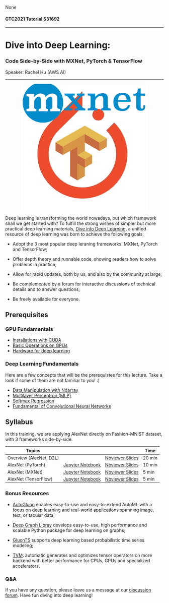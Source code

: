 None
#### GTC2021 Tutorial S31692
----

# Dive into Deep Learning:
### Code Side-by-Side with MXNet, PyTorch & TensorFlow

Speaker: Rachel Hu (AWS AI)

---


<center><img src="img/mxnet_pytorch_tf_transp.png" alt="Drawing" style="width: 400px;"/></center>



Deep learning is transforming the world nowadays, but which framework shall we get started with? To fulfill the strong wishes of simpler but more practical deep learning materials, [Dive into Deep Learning](https://d2l.ai/), a unified resource of deep learning was born to achieve the following goals:

- Adopt the 3 most popular deep leraning frameworks: MXNet, PyTorch and TensorFlow;

- Offer depth theory and runnable code, showing readers how to solve problems in practice;

- Allow for rapid updates, both by us, and also by the community at large;

- Be complemented by a forum for interactive discussions of technical details and to answer questions;

- Be freely available for everyone.

## Prerequisites

### GPU Fundamentals

- [Installations with CUDA](https://d2l.ai/chapter_installation/index.html)
- [Basic Operations on GPUs](https://nbviewer.jupyter.org/format/slides/github/mli/d2l-1day-notebooks/blob/master/notebooks-2/1-use-gpu.ipynb#/)
- [Hardware for deep learning](https://d2l.ai/chapter_computational-performance/hardware.html#gpus-and-other-accelerators)

### Deep Learning Fundamentals

Here are a few concepts that will be the prerequistes for this lecture. Take a look if some of them are not familiar to you! :)

- [Data Manipulation with Ndarray](https://d2l.ai/chapter_preliminaries/ndarray.html)
- [Multilayer Perceptron (MLP)](https://d2l.ai/chapter_multilayer-perceptrons/mlp.html)
- [Softmax Regression](https://d2l.ai/chapter_linear-networks/softmax-regression.html) 
- [Fundamental of Convolutional Neural Networks](https://d2l.ai/chapter_convolutional-neural-networks/index.html)


## Syllabus

In this training, we are applying AlexNet directly on Fashion-MNIST dataset, with 3 frameworks side-by-side.

| Topics |  |  | Time |
| --- | --- | --- | --- |
| Overview (AlexNet, D2L) | | [Nbviewer Slides](https://nbviewer.jupyter.org/github/goldmermaid/gtc2021/blob/main/overview.slides.html#/)| 20 min |
| AlexNet (PyTorch) | [Jupyter Notebook](https://github.com/goldmermaid/gtc2021/blob/main/Notebooks/alexnet-torch.ipynb) | [Nbviewer Slides](https://nbviewer.jupyter.org/github/goldmermaid/gtc2021/blob/main/Notebooks/alexnet-torch.slides.html#/)| 10 min |
| AlexNet (MXNet) | [Jupyter Notebook](https://github.com/goldmermaid/gtc2021/blob/main/Notebooks/alexnet-mxnet.ipynb) | [Nbviewer Slides](https://nbviewer.jupyter.org/github/goldmermaid/gtc2021/blob/main/Notebooks/alexnet-mxnet.slides.html#/)| 5 min |
| AlexNet (TensorFlow) | [Jupyter Notebook](https://github.com/goldmermaid/gtc2021/blob/main/Notebooks/alexnet-tensorflow.ipynb) | [Nbviewer Slides](https://nbviewer.jupyter.org/github/goldmermaid/gtc2021/blob/main/Notebooks/alexnet-tensorflow.slides.html#/)| 5 min |

### Bonus Resources

- [AutoGluon](https://autogluon.mxnet.io/) enables easy-to-use and easy-to-extend AutoML with a focus on deep learning and real-world applications spanning image, text, or tabular data;

- [Deep Graph Libray](https://www.dgl.ai/) develops easy-to-use, high performance and scalable Python package for deep learning on graphs;

- [GluonTS](https://gluon-ts.mxnet.io/) supports deep learning based probabilistic time series modeling;

- [TVM](https://tvm.apache.org/): automatic generates and optimizes tensor operators on more backend with better performance for CPUs, GPUs and specialized accelerators.

### Q&A 
If you have any question, please leave us a message at our [discussion forum](https://discuss.d2l.ai/). Have fun diving into deep learning!
